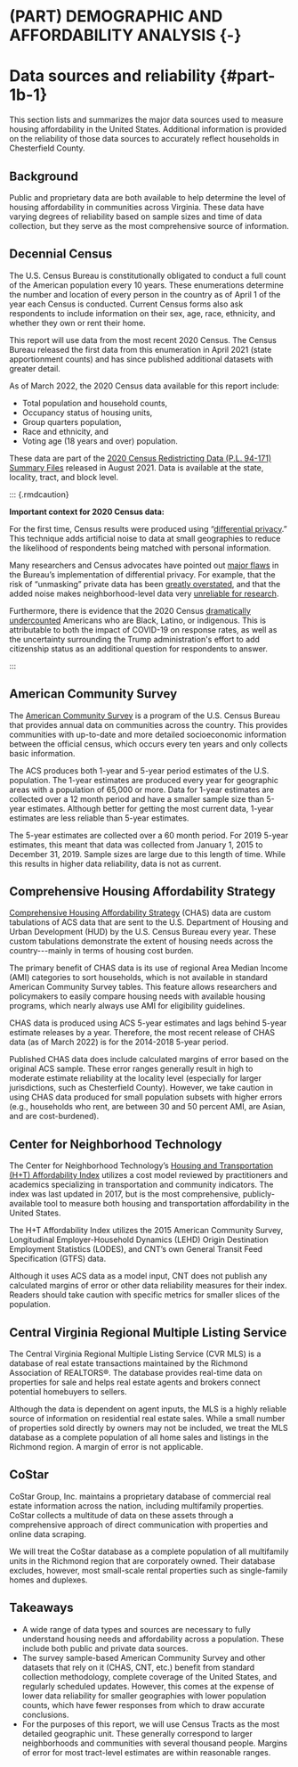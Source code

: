 # (PART) DEMOGRAPHIC AND AFFORDABILITY ANALYSIS {-}

# Data sources and reliability {#part-1b-1}

This section lists and summarizes the major data sources used to measure housing affordability in the United States. Additional information is provided on the reliability of those data sources to accurately reflect households in Chesterfield County.

## Background

Public and proprietary data are both available to help determine the level of housing affordability in communities across Virginia. These data have varying degrees of reliability based on sample sizes and time of data collection, but they serve as the most comprehensive source of information.

## Decennial Census

The U.S. Census Bureau is constitutionally obligated to conduct a full count of the American population every 10 years. These enumerations determine the number and location of every person in the country as of April 1 of the year each Census is conducted. Current Census forms also ask respondents to include information on their sex, age, race, ethnicity, and whether they own or rent their home.

This report will use data from the most recent 2020 Census. The Census Bureau released the first data from this enumeration in April 2021 (state apportionment counts) and has since published additional datasets with greater detail.

As of March 2022, the 2020 Census data available for this report include:

* Total population and household counts,
* Occupancy status of housing units,
* Group quarters population,
* Race and ethnicity, and
* Voting age (18 years and over) population.

These data are part of the [2020 Census Redistricting Data (P.L. 94-171) Summary Files](https://www.census.gov/programs-surveys/decennial-census/about/rdo/summary-files.html) released in August 2021. Data is available at the state, locality, tract, and block level.

::: {.rmdcaution}

**Important context for 2020 Census data:**

For the first time, Census results were produced using “[differential privacy](https://www.ncsl.org/research/redistricting/differential-privacy-for-census-data-explained.aspx).” This technique adds artificial noise to data at small geographies to reduce the likelihood of respondents being matched with personal information.

Many researchers and Census advocates have pointed out [major flaws](https://www.bloomberg.com/news/articles/2021-08-12/data-scientists-ask-can-we-trust-the-2020-census) in the Bureau’s implementation of differential privacy. For example, that the risk of “unmasking” private data has been [greatly overstated](https://twitter.com/HistDem/status/1428047057219108873), and that the added noise makes neighborhood-level data very [unreliable for research](https://www.pilotonline.com/government/virginia/vp-nw-census-distortion-folo-20210818-b4wf2lalkfb35fkrtkj6xdfp4a-story.html).

Furthermore, there is evidence that the 2020 Census [dramatically undercounted](https://www.npr.org/2022/03/10/1083732104/2020-census-accuracy-undercount-overcount-data-quality) Americans who are Black, Latino, or indigenous. This is attributable to both the impact of COVID-19 on response rates, as well as the uncertainty surrounding the Trump administration's effort to add citizenship status as an additional question for respondents to answer.

:::

## American Community Survey

The [American Community Survey](https://www.census.gov/programs-surveys/acs) is a program of the U.S. Census Bureau that provides annual data on communities across the country. This provides communities with up-to-date and more detailed socioeconomic information between the official census, which occurs every ten years and only collects basic information. 

The ACS produces both 1-year and 5-year period  estimates of the U.S. population. The 1-year estimates are produced every year for geographic areas with a population of 65,000 or more. Data for 1-year estimates are collected over a 12 month period and have a smaller sample size than 5-year estimates. Although better for getting the most current data, 1-year estimates are less reliable than 5-year estimates. 

The 5-year estimates are collected over a 60 month period. For 2019 5-year estimates, this meant that data was collected from January 1, 2015 to December 31, 2019. Sample sizes are large due to this length of time. While this results in higher data reliability, data is not as current.

## Comprehensive Housing Affordability Strategy

[Comprehensive Housing Affordability Strategy](https://www.huduser.gov/portal/datasets/cp.html) (CHAS) data are custom tabulations of ACS data that are sent to the U.S. Department of Housing and Urban Development (HUD) by the U.S. Census Bureau every year. These custom tabulations demonstrate the extent of housing needs across the country---mainly in terms of housing cost burden.

The primary benefit of CHAS data is its use of regional Area Median Income (AMI) categories to sort households, which is not available in standard American Community Survey tables. This feature allows researchers and policymakers to easily compare housing needs with available housing programs, which nearly always use AMI for eligibility guidelines.

CHAS data is produced using ACS 5-year estimates and lags behind 5-year estimate releases by a year. Therefore, the most recent release of CHAS data (as of March 2022) is for the 2014-2018 5-year period. 

Published CHAS data does include calculated margins of error based on the original ACS sample. These error ranges generally result in high to moderate estimate reliability at the locality level (especially for larger jurisdictions, such as Chesterfield County). However, we take caution in using CHAS data produced for small population subsets with higher errors (e.g., households who rent, are between 30 and 50 percent AMI, are Asian, and are cost-burdened).

## Center for Neighborhood Technology

The Center for Neighborhood Technology’s [Housing and Transportation (H+T) Affordability Index](https://htaindex.cnt.org/) utilizes a cost model reviewed by practitioners and academics specializing in transportation and community indicators. The index was last updated in 2017, but is the most comprehensive, publicly-available tool to measure both housing and transportation affordability in the United States.

The H+T Affordability Index utilizes the 2015 American Community Survey, Longitudinal Employer-Household Dynamics (LEHD) Origin Destination Employment Statistics (LODES), and CNT’s own General Transit Feed Specification (GTFS) data.

Although it uses ACS data as a model input, CNT does not publish any calculated margins of error or other data reliability measures for their index. Readers should take caution with specific metrics for smaller slices of the population.

## Central Virginia Regional Multiple Listing Service

The Central Virginia Regional Multiple Listing Service (CVR MLS) is a database of real estate transactions maintained by the Richmond Association of REALTORS®. The database provides real-time data on properties for sale and helps real estate agents and brokers connect potential homebuyers to sellers. 

Although the data is dependent on agent inputs, the MLS is a highly reliable source of information on residential real estate sales. While a small number of properties sold directly by owners may not be included, we treat the MLS database as a complete population of all home sales and listings in the Richmond region. A margin of error is not applicable.

## CoStar

CoStar Group, Inc. maintains a proprietary database of commercial real estate information across the nation, including multifamily properties. CoStar collects a multitude of data on these assets through a comprehensive approach of direct communication with properties and online data scraping.

We will treat the CoStar database as a complete population of all multifamily units in the Richmond region that are corporately owned. Their database excludes, however, most small-scale rental properties such as single-family homes and duplexes.

## Takeaways

* A wide range of data types and sources are necessary to fully understand housing needs and affordability across a population. These include both public and private data sources.
* The survey sample-based American Community Survey and other datasets that rely on it (CHAS, CNT, etc.) benefit from standard collection methodology, complete coverage of the United States, and regularly scheduled updates. However, this comes at the expense of lower data reliability for smaller geographies with lower population counts, which have fewer responses from which to draw accurate conclusions.
* For the purposes of this report, we will use Census Tracts as the most detailed geographic unit. These generally correspond to larger neighborhoods and communities with several thousand people. Margins of error for most tract-level estimates are within reasonable ranges.
